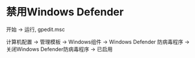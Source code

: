 # 禁用Windows Defender

开始 -> 运行, gpedit.msc

计算机配置 -> 管理模板 -> Windows组件 -> Windows Defender 防病毒程序 -> 关闭Windows Defender防病毒程序 -> 已启用
